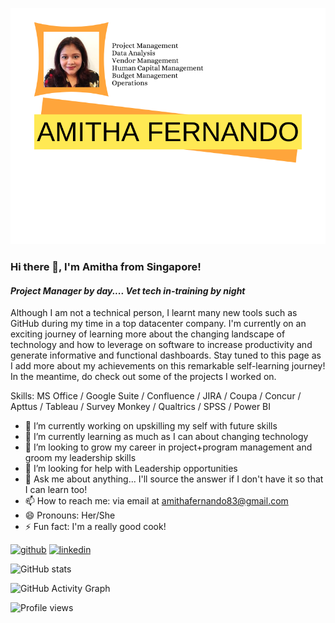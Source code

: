 ![Banner](https://github.com/AmithaFernando83/AmithaFernando83/blob/main/amitha%20fernando.png)
### Hi there 👋, I'm Amitha from Singapore!
#### *Project Manager by day.... Vet tech in-training by night*

Although I am not a technical person, I learnt many new tools such as GitHub during my time in a top datacenter company. I'm currently on an exciting journey of learning more about the changing landscape of technology and how to leverage on software to increase productivity and generate informative and functional dashboards.  Stay tuned to this page as I add more about my achievements on this remarkable self-learning journey!  In the meantime, do check out some of the projects I worked on.

Skills: MS Office / Google Suite / Confluence / JIRA / Coupa / Concur / Apttus / Tableau / Survey Monkey / Qualtrics / SPSS / Power BI

- 🔭 I’m currently working on upskilling my self with future skills 
- 🌱 I’m currently learning as much as I can about changing technology 
- 👯 I’m looking to grow my career in project+program management and groom my leadership skills
- 🤔 I’m looking for help with Leadership opportunities 
- 💬 Ask me about anything... I'll source the answer if I don't have it so that I can learn too! 
- 📫 How to reach me: via email at amithafernando83@gmail.com 
- 😄 Pronouns: Her/She 
- ⚡ Fun fact: I'm a really good cook! 


[<img src='https://cdn.jsdelivr.net/npm/simple-icons@3.0.1/icons/github.svg' alt='github' height='40'>](https://github.com/AmithaFernando83)  [<img src='https://cdn.jsdelivr.net/npm/simple-icons@3.0.1/icons/linkedin.svg' alt='linkedin' height='40'>](https://www.linkedin.com/in/amitha-fernando-6066bba8/)  

![GitHub stats](https://github-readme-stats.vercel.app/api?username=AmithaFernando83&show_icons=true)  

![GitHub Activity Graph](https://activity-graph.herokuapp.com/graph?username=AmithaFernando83)  

![Profile views](https://gpvc.arturio.dev/AmithaFernando83)  
